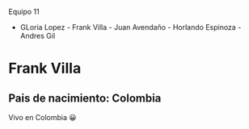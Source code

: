 Equipo 11
- GLoria Lopez - Frank Villa - Juan Avendaño - Horlando Espinoza - Andres Gil

# **Frank Villa**
## Pais de nacimiento: Colombia

Vivo en Colombia  :grinning:
